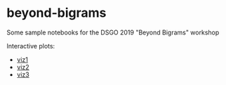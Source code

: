 # beyond-bigrams
Some sample notebooks for the DSGO 2019 "Beyond Bigrams" workshop

Interactive plots:
* [viz1](http://beyondbeneath.github.io/beyond-bigrams/output/viz1-gopro.html)
* [viz2](http://beyondbeneath.github.io/beyond-bigrams/output/viz2-gopro.html)
* [viz3](http://beyondbeneath.github.io/beyond-bigrams/output/viz3-opinosis.html)
